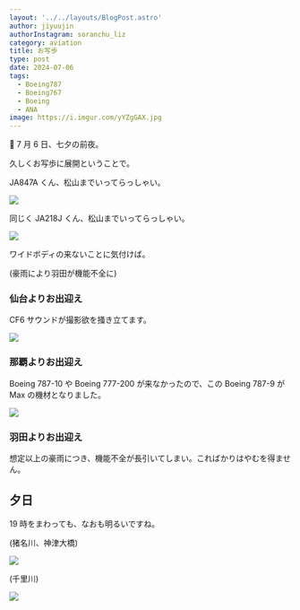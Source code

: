 ```yaml
---
layout: '../../layouts/BlogPost.astro'
author: jiyuujin
authorInstagram: soranchu_liz
category: aviation
title: お写歩
type: post
date: 2024-07-06
tags:
  - Boeing787
  - Boeing767
  - Boeing
  - ANA
image: https://i.imgur.com/yYZgGAX.jpg
---
```


🌌 7 月 6 日、七夕の前夜。

久しくお写歩に展開ということで。

JA847A くん、松山までいってらっしゃい。

![](/assets/img/20240706/JA847A.JPG)

同じく JA218J くん、松山までいってらっしゃい。

![](/assets/img/20240706/JA218J.JPG)

ワイドボディの来ないことに気付けば。

(豪雨により羽田が機能不全に)

### 仙台よりお出迎え

CF6 サウンドが撮影欲を掻き立てます。

![](/assets/img/20240706/JA611A.JPG)

### 那覇よりお出迎え

Boeing 787-10 や Boeing 777-200 が来なかったので、この Boeing 787-9 が Max の機材となりました。

![](/assets/img/20240706/JA937A.JPG)

### 羽田よりお出迎え

想定以上の豪雨につき、機能不全が長引いてしまい。こればかりはやむを得ません。

## 夕日

19 時をまわっても、なおも明るいですね。

(猪名川、神津大橋)

![](/assets/img/20240706/ITM_1.JPG)

(千里川)

![](/assets/img/20240706/ITM_2.JPG)
